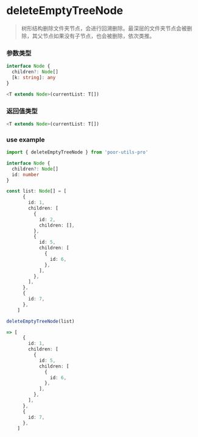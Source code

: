 # deleteEmptyTreeNode

> 树形结构删除文件夹节点，会进行回溯删除。最深层的文件夹节点会被删除，其父节点如果没有子节点，也会被删除，依次类推。

### 参数类型

```ts
interface Node {
  children?: Node[]
  [k: string]: any
}

<T extends Node>(currentList: T[])
```

### 返回值类型

```ts
<T extends Node>(currentList: T[])
```

### use example

```ts
import { deleteEmptyTreeNode } from 'poor-utils-pro'

interface Node {
  children?: Node[]
  id: number
}

const list: Node[] = [
      {
        id: 1,
        children: [
          {
            id: 2,
            children: [],
          },
          {
            id: 5,
            children: [
              {
                id: 6,
              },
            ],
          },
        ],
      },
      {
        id: 7,
      },
    ]

deleteEmptyTreeNode(list)

=> [
      {
        id: 1,
        children: [
          {
            id: 5,
            children: [
              {
                id: 6,
              },
            ],
          },
        ],
      },
      {
        id: 7,
      },
    ]
```